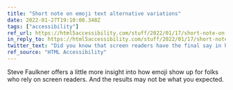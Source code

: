```yaml
---
title: "Short note on emoji text alternative variations"
date: 2022-01-27T19:10:08.348Z
tags: ["accessibility"]
ref_url: https://html5accessibility.com/stuff/2022/01/17/short-note-on-emoji-text-alternative-variations/
in_reply_to: https://html5accessibility.com/stuff/2022/01/17/short-note-on-emoji-text-alternative-variations/
twitter_text: "Did you know that screen readers have the final say in how emoji are translated to the speech synthesizer?"
ref_source: "HTML Accessibility"
---
```


Steve Faulkner offers a little more insight into how emoji show up for folks who rely on screen readers. And the results may not be what you expected.
